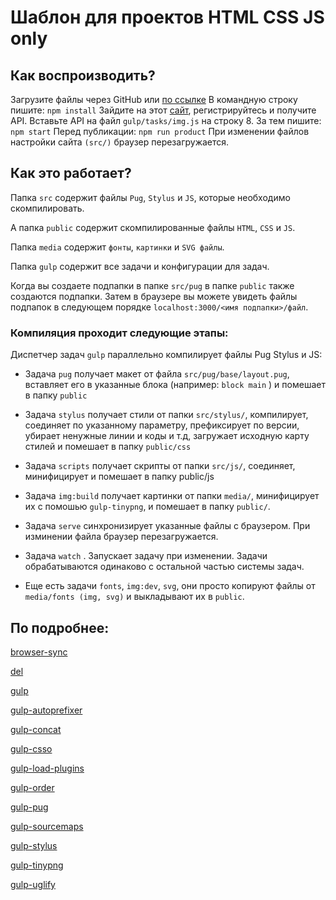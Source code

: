 # Шаблон для проектов HTML CSS JS only
  ## Как воспроизводить?
 Загрузите файлы через GitHub или [по ссылке](https://github.com/mielpl/template-Gulp.js)
 В командную строку пишите:
 `npm install`
Зайдите на этот [сайт](https://tinypng.com/), регистрируйтесь и получите API. Вставьте API на файл `gulp/tasks/img.js` на строку 8. За тем пишите:
 `npm start`
 Перед публикации:
 `npm run product`
 При изменении файлов настройки сайта `(src/)` браузер перезагружается.

## Как это работает?

Папка `src` содержит файлы `Pug`, `Stylus` и `JS`, которые необходимо скомпилировать.

А папкa `public` содержит cкомпилированные файлы `HTML`, `CSS` и `JS`.

Папкa `media` содержит `фонты`, `картинки` и `SVG файлы`.

Папкa `gulp` содержит все задачи и конфигурации для задач.

Когда вы создаете подпапки в папке `src/pug` в папке `public` тaкже создаются подпапки. Затем в браузере вы можете увидеть файлы подпапок в следующем порядке `localhost:3000/<имя подпапки>/файл`.

### Компиляция проходит следующие этапы:

Диспетчер задач `gulp` параллельно компилирует файлы Pug Stylus и JS:

- Задача `pug` получает макет от файла `src/pug/base/layout.pug`, вставляет его в указанные блока (например: `block main` ) и помешает в папку `public`

- Задача `stylus` получает стили от папки `src/stylus/`, компилирует, соединяет по указанному параметру, префиксирует по версии, убирает ненужные линии и коды и т.д, загружает исходную карту стилей и помешает в папку `public/css`

- Задача `scripts` получает скрипты от папки `src/js/`, соединяет, минифицирует и помешает в папку public/js

- Задача `img:build` получает картинки от папки `media/`, минифицирует их с помошью `gulp-tinypng`, и помешает в папку `public/`.

- Задача `serve` синхронизирует указанные файлы с браузером. При изминении файла браузер перезагружается.

- Задача `watch` . Запускает задачу при изменении. Задачи обрабатываются одинаково с остальной частью системы задач.

- Еще есть задачи `fonts`, `img:dev`, `svg`, они просто копируют файлы от `media/fonts (img, svg)`
 и выкладывают их в `public`.

## По подробнее:
[browser-sync](https://www.npmjs.com/package/browser-sync)

[del](https://www.npmjs.com/package/del)

[gulp](https://www.npmjs.com/package/gulp)

[gulp-autoprefixer](https://www.npmjs.com/package/gulp-autoprefixer)

[gulp-concat](https://www.npmjs.com/package/gulp-concat)

[gulp-csso](https://www.npmjs.com/package/gulp-csso)

[gulp-load-plugins](https://www.npmjs.com/package/gulp-load-plugins)

[gulp-order](https://www.npmjs.com/package/gulp-order)

[gulp-pug](https://www.npmjs.com/package/gulp-pug)

[gulp-sourcemaps](https://www.npmjs.com/package/gulp-sourcemaps)

[gulp-stylus](https://www.npmjs.com/package/gulp-stylus)

[gulp-tinypng](https://www.npmjs.com/package/gulp-tinypng)

[gulp-uglify](https://www.npmjs.com/package/gulp-uglify)

